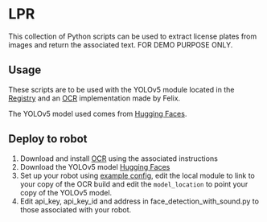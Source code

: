 # LPR

This collection of Python scripts can be used to extract license plates from images and return the associated text. FOR DEMO PURPOSE ONLY.

## Usage

These scripts are to be used with the YOLOv5 module located in the [Registry](https://app.viam.com/module/viam-labs/YOLOv5) and an [OCR](https://github.com/felixreichenbach/tesseract-ocr) implementation made by Felix.

The YOLOv5 model used comes from [Hugging Faces](https://huggingface.co/keremberke/yolov5m-license-plate).

## Deploy to robot

1. Download and install [OCR](https://github.com/felixreichenbach/tesseract-ocr) using the associated instructions
2. Download the YOLOv5 model [Hugging Faces](https://huggingface.co/keremberke/yolov5m-license-plate)
3. Set up your robot using [example config](https://github.com/jeremyrhyde/soleng-scripts/blob/main/play_sound/example_config.json), edit the local module to link to your copy of the OCR build and edit the  `model_location` to point your copy of the YOLOv5 model.
4. Edit api_key, api_key_id and address in face_detection_with_sound.py to those associated with your robot.